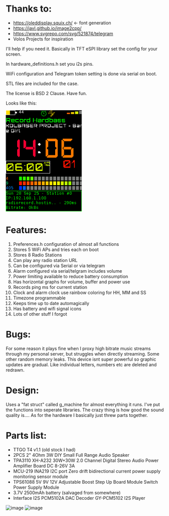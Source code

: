 # Thanks to:
- https://oleddisplay.squix.ch/ <- font generation
- https://javl.github.io/image2cpp/
- https://www.svgrepo.com/svg/521874/telegram
- Volos Projects for inspiration

I'll help if you need it. Basically in TFT eSPI library set the config for your screen.

In hardware_definitions.h set you i2s pins.

WiFi configuration and Telegram token setting is done via serial on boot.

STL files are included for the case.

The license is BSD 2 Clause. Have fun.

Looks like this:

![Example of device screen.](lib/image.bmp)

# Features:
1. Preferences.h configuration of almost all functions
2. Stores 5 WiFi APs and tries each on boot
3. Stores 8 Radio Stations
4. Can play any radio station URL
5. Can be configured via Serial or via telegram
6. Alarm configured via serial/telgram includes volume
7. Power limiting available to reduce battery consumption
8. Has horizontal graphs for volume, buffer and power use
9. Records ping ms for current station
10. Clock and alarm clock use rainbow coloring for HH, MM and SS
11. Timezone programmable
12. Keeps time up to date automagically
13. Has battery and wifi signal icons
14. Lots of other stuff I forgot

# Bugs:
For some reason it plays fine when I proxy high bitrate music streams through my personal server, but struggles when directly streaming.
Some other random memory leaks.
This device isnt super powerful so graphic updates are gradual. Like individual letters, numbers etc are deleted and redrawn. 

# Design:
Uses a "fat struct" called g_machine for almost everything it runs. I've put the functions into seperate libraries. The crazy thing is how good the sound quality is....
As for the hardware I basically just threw parts together.

# Parts list:
- TTGO T4 v1.1 (old stock I had)
- 2PCS 2" 4Ohm 3W DIY Small Full Range Audio Speaker
- TPA3110 XH-A232 30W+30W 2.0 Channel Digital Stereo Audio Power Amplifier Board DC 8-26V 3A
- MCU-219 INA219 I2C port Zero drift bidirectional current power supply monitoring sensor module
- TPS61088 5V 9V 12V Adjustable Boost Step Up Board Module Switch Power Supply Module 
- 3.7V 2500mAh battery (salvaged from somewhere)
- Interface I2S PCM5102A DAC Decoder GY-PCM5102 I2S Player

<img width="1034" height="775" alt="image" src="https://github.com/user-attachments/assets/f876ded7-bd4e-4d9b-9dbe-3961468afdad" />
<img width="1132" height="710" alt="image" src="https://github.com/user-attachments/assets/a12d9343-d515-4665-b2be-27745a27e168" />


